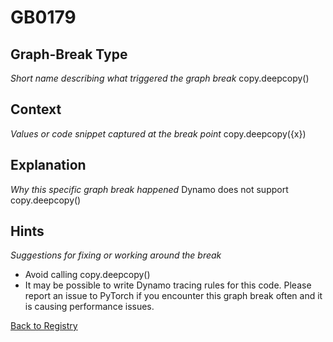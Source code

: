 # GB0179

## Graph-Break Type
*Short name describing what triggered the graph break*
copy.deepcopy()

## Context
*Values or code snippet captured at the break point*
copy.deepcopy({x})

## Explanation
*Why this specific graph break happened*
Dynamo does not support copy.deepcopy()

## Hints
*Suggestions for fixing or working around the break*
- Avoid calling copy.deepcopy()
- It may be possible to write Dynamo tracing rules for this code. Please report an issue to PyTorch if you encounter this graph break often and it is causing performance issues.



[Back to Registry](../index.md)
